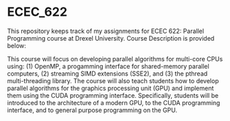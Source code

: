 # ECEC_622
This repository keeps track of my assignments for ECEC 622: Parallel Programming course at Drexel University. Course Description is provided below:

This course will focus on developing parallel algorithms for multi-core CPUs using: (1) OpenMP, a progamming interface for shared-memory parallel computers, (2) streaming SIMD extensions (SSE2), and (3) the pthread multi-threading library. The course will also teach students how to develop parallel algorithms for the graphics processing unit (GPU) and implement them using the CUDA programming interface. Specifically, students will be introduced to the architecture of a modern GPU, to the CUDA programming interface, and to general purpose programming on the GPU.
